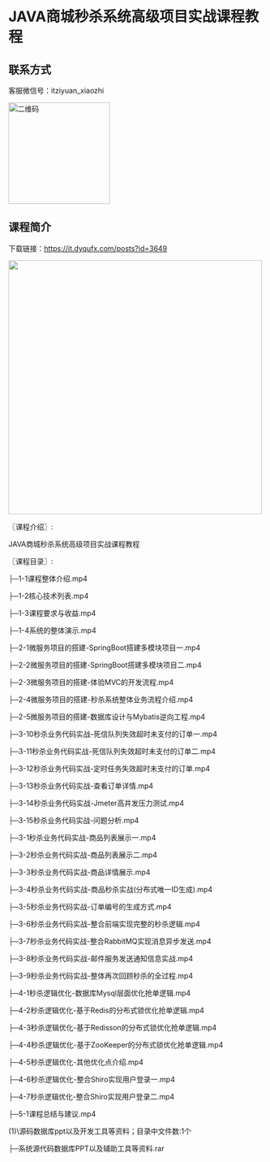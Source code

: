 # JAVA商城秒杀系统高级项目实战课程教程

## 联系方式

客服微信号：itziyuan_xiaozhi

<img src="https://ziyuanyun.oss-cn-guangzhou.aliyuncs.com/common/20240614073449/666b82192834a.jpg" width="200" height="200" alt="二维码">

## 课程简介

下载链接：https://it.dyqufx.com/posts?id=3649

<img src="https://ziyuanyun.oss-cn-guangzhou.aliyuncs.com/yun/20240515185248/664494002e644.jpg" width="500" alt="">

  〖课程介绍〗:

 JAVA商城秒杀系统高级项目实战课程教程

 〖课程目录〗:

 

 ├─1-1课程整体介绍.mp4

 ├─1-2核心技术列表.mp4

 ├─1-3课程要求与收益.mp4

 ├─1-4系统的整体演示.mp4

 ├─2-1微服务项目的搭建-SpringBoot搭建多模块项目一.mp4

 ├─2-2微服务项目的搭建-SpringBoot搭建多模块项目二.mp4

 ├─2-3微服务项目的搭建-体验MVC的开发流程.mp4

 ├─2-4微服务项目的搭建-秒杀系统整体业务流程介绍.mp4

 ├─2-5微服务项目的搭建-数据库设计与Mybatis逆向工程.mp4

 ├─3-10秒杀业务代码实战-死信队列失效超时未支付的订单一.mp4

 ├─3-11秒杀业务代码实战-死信队列失效超时未支付的订单二.mp4

 ├─3-12秒杀业务代码实战-定时任务失效超时未支付的订单.mp4

 ├─3-13秒杀业务代码实战-查看订单详情.mp4

 ├─3-14秒杀业务代码实战-Jmeter高并发压力测试.mp4

 ├─3-15秒杀业务代码实战-问题分析.mp4

 ├─3-1秒杀业务代码实战-商品列表展示一.mp4

 ├─3-2秒杀业务代码实战-商品列表展示二.mp4

 ├─3-3秒杀业务代码实战-商品详情展示.mp4

 ├─3-4秒杀业务代码实战-商品秒杀实战(分布式唯一ID生成).mp4

 ├─3-5秒杀业务代码实战-订单编号的生成方式.mp4

 ├─3-6秒杀业务代码实战-整合前端实现完整的秒杀逻辑.mp4

 ├─3-7秒杀业务代码实战-整合RabbitMQ实现消息异步发送.mp4

 ├─3-8秒杀业务代码实战-邮件服务发送通知信息实战.mp4

 ├─3-9秒杀业务代码实战-整体再次回顾秒杀的全过程.mp4

 ├─4-1秒杀逻辑优化-数据库Mysql层面优化抢单逻辑.mp4

 ├─4-2秒杀逻辑优化-基于Redis的分布式锁优化抢单逻辑.mp4

 ├─4-3秒杀逻辑优化-基于Redisson的分布式锁优化抢单逻辑.mp4

 ├─4-4秒杀逻辑优化-基于ZooKeeper的分布式锁优化抢单逻辑.mp4

 ├─4-5秒杀逻辑优化-其他优化点介绍.mp4

 ├─4-6秒杀逻辑优化-整合Shiro实现用户登录一.mp4

 ├─4-7秒杀逻辑优化-整合Shiro实现用户登录二.mp4

 ├─5-1课程总结与建议.mp4

 (1)\源码数据库ppt以及开发工具等资料；目录中文件数:1个

 ├─系统源代码数据库PPT以及辅助工具等资料.rar 

  